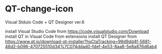 # QT-change-icon
Visual Stduio Code + QT Designer ver.6

install Visual Studio Code from https://code.visualstudio.com/Download
install QT in Visual Code from extensions
install QT Designer from https://www.qt.io/download-qt-installer?hsCtaTracking=99d9dd4f-5681-48d2-b096-470725510d34%7C074ddad0-fdef-4e53-8aa8-5e8a876d6ab4
